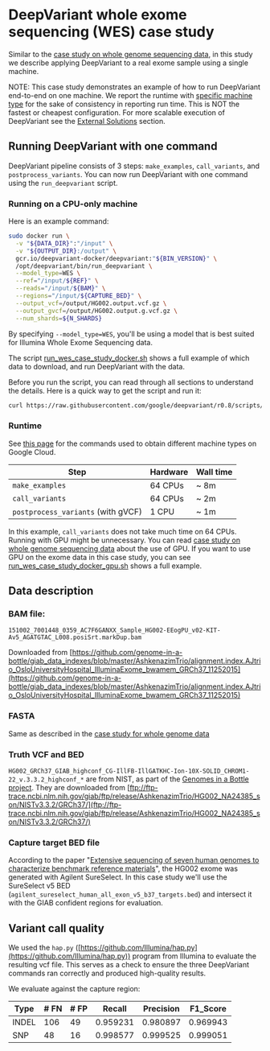 # DeepVariant whole exome sequencing (WES) case study

Similar to the [case study on whole genome sequencing data], in this
study we describe applying DeepVariant to a real exome sample using a single
machine.

NOTE: This case study demonstrates an example of how to run DeepVariant
end-to-end on one machine. We report the runtime with [specific machine type]
for the sake of consistency in reporting run time. This is NOT the fastest or
cheapest configuration. For more scalable execution of DeepVariant see the
[External Solutions] section.

## Running DeepVariant with one command

DeepVariant pipeline consists of 3 steps: `make_examples`, `call_variants`, and
`postprocess_variants`. You can now run DeepVariant with one command using the
`run_deepvariant` script.

### Running on a CPU-only machine

Here is an example command:

```bash
sudo docker run \
  -v "${DATA_DIR}":"/input" \
  -v "${OUTPUT_DIR}:/output" \
  gcr.io/deepvariant-docker/deepvariant:"${BIN_VERSION}" \
  /opt/deepvariant/bin/run_deepvariant \
  --model_type=WES \
  --ref="/input/${REF}" \
  --reads="/input/${BAM}" \
  --regions="/input/${CAPTURE_BED}" \
  --output_vcf=/output/HG002.output.vcf.gz \
  --output_gvcf=/output/HG002.output.g.vcf.gz \
  --num_shards=${N_SHARDS}
```


By specifying `--model_type=WES`, you'll be using a model that is best suited
for Illumina Whole Exome Sequencing data.

The script [run_wes_case_study_docker.sh] shows a full example of which data to
download, and run DeepVariant with the data.

Before you run the script, you can read through all sections to understand the
details. Here is a quick way to get the script and run it:

```bash
curl https://raw.githubusercontent.com/google/deepvariant/r0.8/scripts/run_wes_case_study_docker.sh | bash
```

### Runtime

See
[this page](deepvariant-details.md#commands-for-requesting-machines-used-in-case-studies)
for the commands used to obtain different machine types on Google Cloud.

Step                               | Hardware            | Wall time
---------------------------------- | ------------------- | ---------
`make_examples`                    | 64 CPUs             | ~  8m
`call_variants`                    | 64 CPUs             | ~  2m
`postprocess_variants` (with gVCF) | 1 CPU               | ~  1m

In this example, `call_variants` does not take much time on 64 CPUs. Running
with GPU might be unnecessary. You can read
[case study on whole genome sequencing data] about the use of GPU. If you want
to use GPU on the exome data in this case study, you can see
[run_wes_case_study_docker_gpu.sh] shows a full example.

## Data description

### BAM file:

`151002_7001448_0359_AC7F6GANXX_Sample_HG002-EEogPU_v02-KIT-Av5_AGATGTAC_L008.posiSrt.markDup.bam`

Downloaded from
[https://github.com/genome-in-a-bottle/giab_data_indexes/blob/master/AshkenazimTrio/alignment.index.AJtrio_OsloUniversityHospital_IlluminaExome_bwamem_GRCh37_11252015](https://github.com/genome-in-a-bottle/giab_data_indexes/blob/master/AshkenazimTrio/alignment.index.AJtrio_OsloUniversityHospital_IlluminaExome_bwamem_GRCh37_11252015)

### FASTA

Same as described in the
[case study for whole genome data](deepvariant-case-study.md#test_data)

### Truth VCF and BED

`HG002_GRCh37_GIAB_highconf_CG-IllFB-IllGATKHC-Ion-10X-SOLID_CHROM1-22_v.3.3.2_highconf_*`
are from NIST, as part of the
[Genomes in a Bottle project](http://jimb.stanford.edu/giab/). They are
downloaded from
[ftp://ftp-trace.ncbi.nlm.nih.gov/giab/ftp/release/AshkenazimTrio/HG002_NA24385_son/NISTv3.3.2/GRCh37/](ftp://ftp-trace.ncbi.nlm.nih.gov/giab/ftp/release/AshkenazimTrio/HG002_NA24385_son/NISTv3.3.2/GRCh37/)

### Capture target BED file

According to the paper "[Extensive sequencing of seven human genomes to
characterize benchmark reference
materials](https://www.nature.com/articles/sdata201625)", the HG002 exome was
generated with Agilent SureSelect. In this case study we'll use the SureSelect
v5 BED (`agilent_sureselect_human_all_exon_v5_b37_targets.bed`) and intersect it
with the GIAB confident regions for evaluation.

## Variant call quality

We used the `hap.py`
([https://github.com/Illumina/hap.py](https://github.com/Illumina/hap.py))
program from Illumina to evaluate the resulting vcf file. This serves as a check
to ensure the three DeepVariant commands ran correctly and produced high-quality
results.

We evaluate against the capture region:

Type  | # FN | # FP | Recall   | Precision | F1\_Score
----- | ---- | ---- | -------- | --------- | ---------
INDEL | 106  | 49   | 0.959231 | 0.980897  | 0.969943
SNP   | 48   | 16   | 0.998577 | 0.999525  | 0.999051

[specific machine type]: deepvariant-details.md#commands-for-requesting-machines-used-in-case-studies
[install_nvidia_docker.sh]: https://github.com/google/deepvariant/blob/r0.8/scripts/install_nvidia_docker.sh
[run_wes_case_study_docker.sh]: https://github.com/google/deepvariant/blob/r0.8/scripts/run_wes_case_study_docker.sh
[run_wes_case_study_docker_gpu.sh]: https://github.com/google/deepvariant/blob/r0.8/scripts/run_wes_case_study_docker_gpu.sh
[External Solutions]: https://github.com/google/deepvariant#external-solutions
[case study on whole genome sequencing data]: deepvariant-case-study.md
